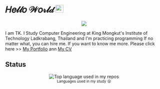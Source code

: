 # 𝐻𝑒𝓁𝓁𝑜 𝒲𝑜𝓇𝓁𝒹 <a href="https://tkishioru.github.io/W_leakna/index.html"><img src="https://media.giphy.com/media/hvRJCLFzcasrR4ia7z/giphy.gif" width="25px"></a>

<p align="center">
  <a href="https://github.com/DenverCoder1/readme-typing-svg"><img src="https://readme-typing-svg.herokuapp.com?size=30&color=2280F7&width=500&lines=Computer+Engineering+KMITL;"></a>
</p>

I am TK. I Study Computer Engineering at King Mongkut's Institute of Technology Ladkrabang, Thailand and I'm practicing programming If no matter what, you can hire me.
If you want to know me more. Please click here >> [My Portfolio](https://sites.google.com/d/1R08N4n6A9hFu2HL7NAPjxmn1AVSCL8c1/p/1oORpVnWLNZxmQz10iRYwjXLGdFBhLmaD/edit) ann [My CV](https://tkishioru.github.io/00_CV/index.html)

## Status
<!--<a href="https://github.com/tkishioru/github-readme-stats">
  <img align="center" src="https://github-readme-stats.vercel.app/api/top-langs/?username=TKishioru&langs_count=8" />
</a>
-->
<div align="center">
  <img width="" src="https://github-readme-stats.vercel.app/api/top-langs/?username=TKishioru&layout=compact&hide_title=1&card_width=500" alt="Top language used in my repos" />
  <br />
  <small>Languages used in my study 😛</small>
  <br />
  <br />
</div>

<!--
## About Me

![GitHub metrics](https://metrics.lecoq.io/TKishioru) 
![Profile views](https://gpvc.arturio.dev/TKishioru)  
-->
